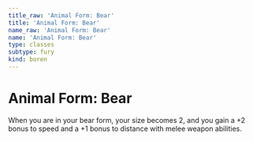```yaml
---
title_raw: 'Animal Form: Bear'
title: 'Animal Form: Bear'
name_raw: 'Animal Form: Bear'
name: 'Animal Form: Bear'
type: classes
subtype: fury
kind: boren
---
```


# Animal Form: Bear

When you are in your bear form, your size becomes 2, and you gain a +2 bonus to speed and a +1 bonus to distance with melee weapon abilities.
